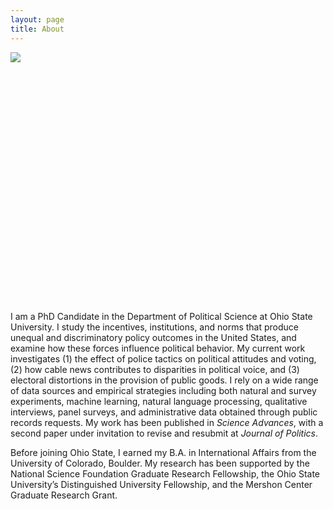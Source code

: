 ```yaml
---
layout: page
title: About
---
```


<div style="height: 400px">
     <img src="https://dnaftel.github.io/assets/IMG_5613.JPG" alt=" " style="max-height: 100%" />
</div>

I am a PhD Candidate in the Department of Political Science at Ohio State University. I study the incentives, institutions, and norms that produce unequal and discriminatory policy outcomes in the United States, and examine how these forces influence political behavior. My current work investigates (1) the effect of police tactics on political attitudes and voting, (2) how cable news contributes to disparities in political voice, and (3) electoral distortions in the provision of public goods. I rely on a wide range of data sources and empirical strategies including both natural and survey experiments, machine learning, natural language processing, qualitative interviews, panel surveys, and administrative data obtained through public records requests. My work has been published in *Science Advances*, with a second paper under invitation to revise and resubmit at *Journal of Politics*.

Before joining Ohio State, I earned my B.A. in International Affairs from the University of Colorado, Boulder. My research has been supported by the National Science Foundation Graduate Research Fellowship, the Ohio State University’s Distinguished University Fellowship, and the Mershon Center Graduate Research Grant.





